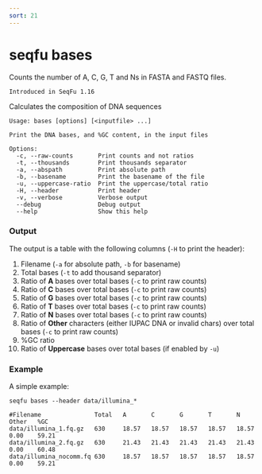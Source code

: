 ```yaml
---
sort: 21
---
```


# seqfu bases

Counts the number of A, C, G, T and Ns in FASTA and FASTQ files.

```note
Introduced in SeqFu 1.16
```

Calculates the composition of DNA sequences

```text
Usage: bases [options] [<inputfile> ...]

Print the DNA bases, and %GC content, in the input files

Options:
  -c, --raw-counts       Print counts and not ratios
  -t, --thousands        Print thousands separator
  -a, --abspath          Print absolute path 
  -b, --basename         Print the basename of the file
  -u, --uppercase-ratio  Print the uppercase/total ratio
  -H, --header           Print header
  -v, --verbose          Verbose output
  --debug                Debug output
  --help                 Show this help
```

### Output

The output is a table with the following columns (`-H` to print the header):

1. Filename (`-a` for absolute path, `-b` for basename)
2. Total bases (`-t` to add thousand separator)
3. Ratio of **A** bases over total bases (`-c` to print raw counts)
4. Ratio of **C** bases over total bases (`-c` to print raw counts)
5. Ratio of **G** bases over total bases (`-c` to print raw counts)
6. Ratio of **T** bases over total bases (`-c` to print raw counts)
7. Ratio of **N** bases over total bases (`-c` to print raw counts)
8. Ratio of **Other** characters (either IUPAC DNA or invalid chars) over total bases (`-c` to print raw counts)
9. %GC ratio
10. Ratio of **Uppercase** bases over total bases (if enabled by `-u`)

### Example

A simple example:

```text
seqfu bases --header data/illumina_*

#Filename               Total   A       C       G       T       N       Other   %GC
data/illumina_1.fq.gz   630     18.57   18.57   18.57   18.57   18.57   0.00    59.21
data/illumina_2.fq.gz   630     21.43   21.43   21.43   21.43   21.43   0.00    60.48
data/illumina_nocomm.fq 630     18.57   18.57   18.57   18.57   18.57   0.00    59.21
```